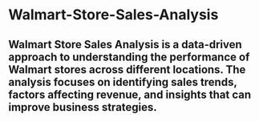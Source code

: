 # Walmart-Store-Sales-Analysis

## Walmart Store Sales Analysis is a data-driven approach to understanding the performance of Walmart stores across different locations. The analysis focuses on identifying sales trends, factors affecting revenue, and insights that can improve business strategies.


